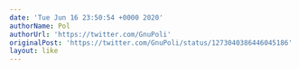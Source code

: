 ```yaml
---
date: 'Tue Jun 16 23:50:54 +0000 2020'
authorName: Pol
authorUrl: 'https://twitter.com/GnuPoli'
originalPost: 'https://twitter.com/GnuPoli/status/1273040386446045186'
layout: like
---
```

